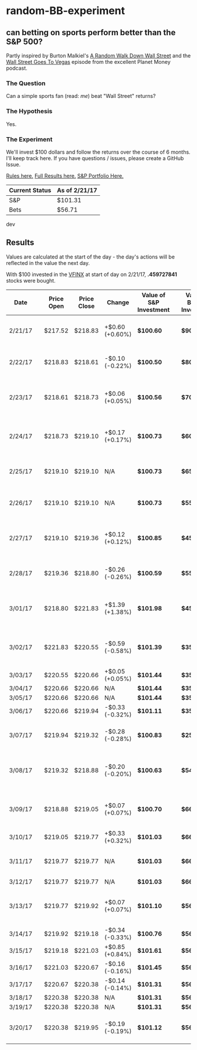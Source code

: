# random-BB-experiment
## can betting on sports perform better than the S&P 500?

Partly inspired by Burton Malkiel's [A Random Walk Down Wall Street](https://www.amazon.com/Random-Walk-Down-Wall-Street/dp/0393330338) and the [Wall Street Goes To Vegas](http://www.npr.org/sections/money/2017/01/06/508588660/episode-746-wall-street-goes-to-vegas) episode from the excellent Planet Money podcast.

### The Question
Can a simple sports fan (read: _me_) beat "Wall Street" returns?

### The Hypothesis
Yes.

### The Experiment
We'll invest $100 dollars and follow the returns over the course of 6 months. I'll keep track here. If you have questions / issues, please create a GitHub Issue.

[Rules here.](rules.md) [Full Results here.](results.md) [S&P Portfolio Here.](https://hellomoney.co/portfolio/6c642a)

| Current Status | As of 2/21/17 |
| --- | --- |
| S&P  | $101.31 |
| Bets | $56.71 |
 dev

## Results
Values are calculated at the start of the day - the day's actions will be reflected in the value the next day.

With $100 invested in the [VFINX](https://personal.vanguard.com/us/funds/snapshot?FundId=0040&FundIntExt=INT) at start of day on 2/21/17, **.459727841** stocks were bought.

| Date | | Price Open | Price Close | Change | Value of S&P Investment | | Value of Betting Investment | Bet Placed | Win / Lose | Change |
| --- | --- | --- | --- | --- | --- | --- | --- | --- | --- | --- |
| 2/21/17 | | $217.52 | $218.83 | +$0.60 (+0.60%) | **$100.60** | | **$90.00** | Edmonton Oilers (+125) @ Tampa Bay Lightning | L | -$10.00 (-10.00%) |
| 2/22/17 | | $218.83 | $218.61 | -$0.10 (-0.22%) | **$100.50** | | **$80.00** | Boston Bruins (-120) @ Anaheim Ducks | L | -$10.00 (-11.11%) |
| 2/23/17 | | $218.61 | $218.73 | +$0.06 (+0.05%) | **$100.56** | | **$70.00** | New York Rangers @ Toronto Maple Leafs (-115) | L | -$10.00 (-12.5%) |
| 2/24/17 | | $218.73 | $219.10 | +$0.17 (+0.17%) | **$100.73** | | **$60.00** | Boston Celtics (+150) @ Toronto Raptors | L | -$10.00 (-16.7%) |
| 2/25/17 | | $219.10 | $219.10 | N/A | **$100.73** | | **$65.71** | Indiana Pacers @ Miami Heat (-175) | W | +$5.71 (+9.51%) |
| 2/26/17 | | $219.10 | $219.10 | N/A | **$100.73** | | **$55.71** | Edmonton Oilers (+115) @ Nashville Predators | L | -$10.00 (-15.21%) |
| 2/27/17 | | $219.10 | $219.36 | +$0.12 (+0.12%) | **$100.85** | | **$45.71** | Minnesota Timberwolves @ Sacramento Kings (+155) | L | -$10.00 (-17.95%) |
| 2/28/17 | | $219.36 | $218.80 | -$0.26 (-0.26%) | **$100.59** | | **$55.71** | Utah Jazz @ Oklahoma City Thunder (EVEN) | W | +$10.00 (+21.9%) |
| 3/01/17 | | $218.80 | $221.83 | +$1.39 (+1.38%) | **$101.98** | | **$45.71** | Houston Rockets @ Los Angeles Clippers (-130) | L | -$10.00 (-17.9%) |
| 3/02/17 | | $221.83 | $220.55 | -$0.59 (-0.58%) | **$101.39** | | **$35.71** | Toronto Maple Leafs (+130) @ Los Angeles Kings | L | -$10.00 (-21.9%) |
| 3/03/17 | | $220.55 | $220.66 | +$0.05 (+0.05%) | **$101.44** | | **$35.71** | N/A | N/A | N/A |
| 3/04/17 | | $220.66 | $220.66 | N/A | **$101.44** | | **$35.71** | N/A | N/A | N/A |
| 3/05/17 | | $220.66 | $220.66 | N/A | **$101.44** | | **$35.71** | N/A | N/A | N/A |
| 3/06/17 | | $220.66 | $219.94 | -$0.33 (-0.32%) | **$101.11** | | **$35.71** | N/A | N/A | N/A |
| 3/07/17 | | $219.94 | $219.32 | -$0.28 (-0.28%) | **$100.83** | | **$25.71** | Washington Wizards @ Phoenix Suns (+185) | L | -$10.00 (-28.0%) |
| 3/08/17 | | $219.32 | $218.88 | -$0.20 (-0.20%) | **$100.63** | | **$54.21** | Boston Celtics (+285) @ Golden State Warriors | W | +$28.50 (+111.8%) |
| 3/09/17 | | $218.88 | $219.05 | +$0.07 (+0.07%) | **$100.70** | | **$66.71** | Los Angeles Clippers (+125) @ Memphis Grizzlies | W | +$12.50 (+23.1%) |
| 3/10/17 | | $219.05 | $219.77 | +$0.33 (+0.32%) | **$101.03** | | **$66.71** | N/A | N/A | N/A |
| 3/11/17 | | $219.77 | $219.77 | N/A | **$101.03** | | **$66.71** | Toronto Raptors (+190) @ Miami Heat | L | -$10.00 (-15.0%) |
| 3/12/17 | | $219.77 | $219.77 | N/A | **$101.03** | | **$66.71** | N/A | N/A | N/A |
| 3/13/17 | | $219.77 | $219.92 | +$0.07 (+0.07%) | **$101.10** | | **$56.71** | Orlando Magic (-105) @ Sacramento Kings | L | -$10.00 (-14.9%) |
| 3/14/17 | | $219.92 | $219.18 | -$0.34 (-0.33%) | **$100.76** | | **$56.71** | N/A | N/A | N/A |
| 3/15/17 | | $219.18 | $221.03 | +$0.85 (+0.84%) | **$101.61** | | **$56.71** | N/A | N/A | N/A |
| 3/16/17 | | $221.03 | $220.67 | -$0.16 (-0.16%) | **$101.45** | | **$56.71** | N/A | N/A | N/A |
| 3/17/17 | | $220.67 | $220.38 | -$0.14 (-0.14%) | **$101.31** | | **$56.71** | N/A | N/A | N/A |
| 3/18/17 | | $220.38 | $220.38 | N/A | **$101.31** | | **$56.71** | N/A | N/A | N/A |
| 3/19/17 | | $220.38 | $220.38 | N/A | **$101.31** | | **$56.71** | N/A | N/A | N/A |
| 3/20/17 | | $220.38 | $219.95 | -$0.19 (-0.19%) | **$101.12** | | **$56.71** | San Jose Sharks @ Dallas Stars (+135) | W | +$13.50 (+23.8%) |
